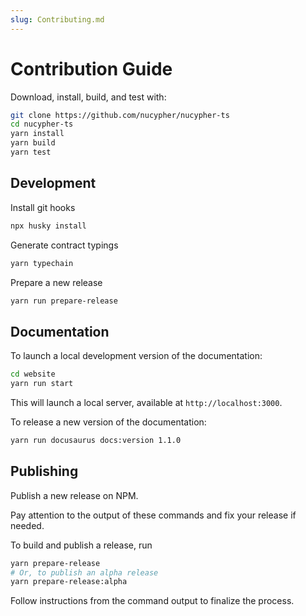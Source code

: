 ```yaml
---
slug: Contributing.md
---
```


# Contribution Guide

Download, install, build, and test with:

```bash
git clone https://github.com/nucypher/nucypher-ts
cd nucypher-ts
yarn install
yarn build
yarn test
```

## Development

Install git hooks

```bash
npx husky install
```

Generate contract typings

```bash
yarn typechain
```

Prepare a new release

```bash
yarn run prepare-release
```

## Documentation

To launch a local development version of the documentation:

```bash
cd website
yarn run start
```
This will launch a local server, available at `http://localhost:3000`.

To release a new version of the documentation:

```bash
yarn run docusaurus docs:version 1.1.0
```

## Publishing

Publish a new release on NPM.

Pay attention to the output of these commands and fix your release if needed.

To build and publish a release, run

```bash
yarn prepare-release
# Or, to publish an alpha release
yarn prepare-release:alpha
```

Follow instructions from the command output to finalize the process.